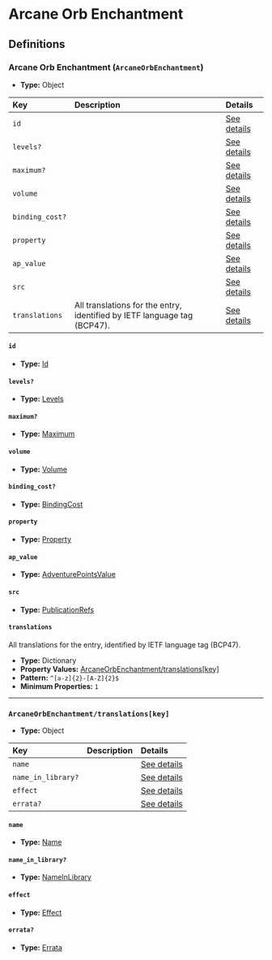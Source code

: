 # Arcane Orb Enchantment

## Definitions

### <a name="ArcaneOrbEnchantment"></a> Arcane Orb Enchantment (`ArcaneOrbEnchantment`)

- **Type:** Object

Key | Description | Details
:-- | :-- | :--
`id` |  | <a href="#ArcaneOrbEnchantment/id">See details</a>
`levels?` |  | <a href="#ArcaneOrbEnchantment/levels">See details</a>
`maximum?` |  | <a href="#ArcaneOrbEnchantment/maximum">See details</a>
`volume` |  | <a href="#ArcaneOrbEnchantment/volume">See details</a>
`binding_cost?` |  | <a href="#ArcaneOrbEnchantment/binding_cost">See details</a>
`property` |  | <a href="#ArcaneOrbEnchantment/property">See details</a>
`ap_value` |  | <a href="#ArcaneOrbEnchantment/ap_value">See details</a>
`src` |  | <a href="#ArcaneOrbEnchantment/src">See details</a>
`translations` | All translations for the entry, identified by IETF language tag (BCP47). | <a href="#ArcaneOrbEnchantment/translations">See details</a>

#### <a name="ArcaneOrbEnchantment/id"></a> `id`

- **Type:** <a href="../_Activatable.md#Id">Id</a>

#### <a name="ArcaneOrbEnchantment/levels"></a> `levels?`

- **Type:** <a href="../_Activatable.md#Levels">Levels</a>

#### <a name="ArcaneOrbEnchantment/maximum"></a> `maximum?`

- **Type:** <a href="../_Activatable.md#Maximum">Maximum</a>

#### <a name="ArcaneOrbEnchantment/volume"></a> `volume`

- **Type:** <a href="../_Activatable.md#Volume">Volume</a>

#### <a name="ArcaneOrbEnchantment/binding_cost"></a> `binding_cost?`

- **Type:** <a href="../_Activatable.md#BindingCost">BindingCost</a>

#### <a name="ArcaneOrbEnchantment/property"></a> `property`

- **Type:** <a href="../_Activatable.md#Property">Property</a>

#### <a name="ArcaneOrbEnchantment/ap_value"></a> `ap_value`

- **Type:** <a href="../_Activatable.md#AdventurePointsValue">AdventurePointsValue</a>

#### <a name="ArcaneOrbEnchantment/src"></a> `src`

- **Type:** <a href="../source/_PublicationRef.md#PublicationRefs">PublicationRefs</a>

#### <a name="ArcaneOrbEnchantment/translations"></a> `translations`

All translations for the entry, identified by IETF language tag (BCP47).

- **Type:** Dictionary
- **Property Values:** <a href="#ArcaneOrbEnchantment/translations[key]">ArcaneOrbEnchantment/translations[key]</a>
- **Pattern:** `^[a-z]{2}-[A-Z]{2}$`
- **Minimum Properties:** `1`

---

### <a name="ArcaneOrbEnchantment/translations[key]"></a> `ArcaneOrbEnchantment/translations[key]`

- **Type:** Object

Key | Description | Details
:-- | :-- | :--
`name` |  | <a href="#ArcaneOrbEnchantment/translations[key]/name">See details</a>
`name_in_library?` |  | <a href="#ArcaneOrbEnchantment/translations[key]/name_in_library">See details</a>
`effect` |  | <a href="#ArcaneOrbEnchantment/translations[key]/effect">See details</a>
`errata?` |  | <a href="#ArcaneOrbEnchantment/translations[key]/errata">See details</a>

#### <a name="ArcaneOrbEnchantment/translations[key]/name"></a> `name`

- **Type:** <a href="../_Activatable.md#Name">Name</a>

#### <a name="ArcaneOrbEnchantment/translations[key]/name_in_library"></a> `name_in_library?`

- **Type:** <a href="../_Activatable.md#NameInLibrary">NameInLibrary</a>

#### <a name="ArcaneOrbEnchantment/translations[key]/effect"></a> `effect`

- **Type:** <a href="../_Activatable.md#Effect">Effect</a>

#### <a name="ArcaneOrbEnchantment/translations[key]/errata"></a> `errata?`

- **Type:** <a href="../source/_Erratum.md#Errata">Errata</a>

